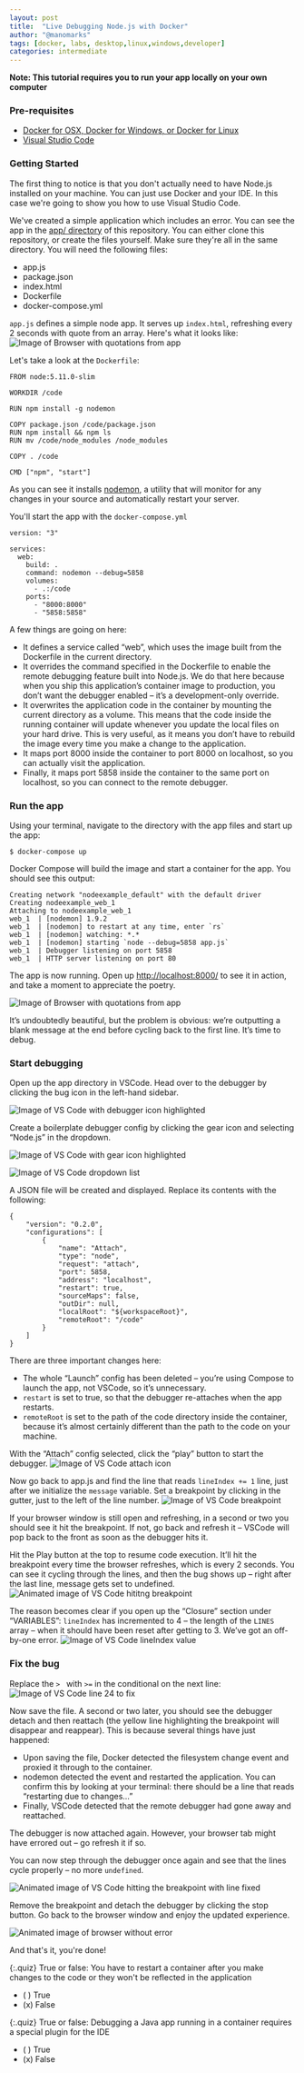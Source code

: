 ```yaml
---
layout: post
title:  "Live Debugging Node.js with Docker"
author: "@manomarks"
tags: [docker, labs, desktop,linux,windows,developer]
categories: intermediate
---
```


**Note: This tutorial requires you to run your app locally on your own computer**

### Pre-requisites

* [Docker for OSX, Docker for Windows, or Docker for Linux](https://www.docker.com/products/docker)
* [Visual Studio Code](https://code.visualstudio.com/)

### Getting Started

The first thing to notice is that you don't actually need to have Node.js installed on your machine. You can just use Docker and your IDE. In this case we're going to show you how to use Visual Studio Code.

We've created a simple application which includes an error. You can see the app in the [app/ directory](https://github.com/docker/labs/tree/master/developer-tools/nodejs-debugging/app) of this repository. You can either clone this repository, or create the files yourself. Make sure they're all in the same directory. You will need the following files:

- app.js
- package.json
- index.html
- Dockerfile
- docker-compose.yml

`app.js` defines a simple node app. It serves up `index.html`, refreshing every 2 seconds with quote from an array. Here's what it looks like:
![Image of Browser with quotations from app](../images/browser-broken.gif "Image of a green background with quotes cycling through. Last image is just two quotation marks")

Let's take a look at the `Dockerfile`:

```
FROM node:5.11.0-slim

WORKDIR /code

RUN npm install -g nodemon

COPY package.json /code/package.json
RUN npm install && npm ls
RUN mv /code/node_modules /node_modules

COPY . /code

CMD ["npm", "start"]
```

As you can see it installs [nodemon](http://nodemon.io/), a utility that will monitor for any changes in your source and automatically restart your server.

You'll start the app with the `docker-compose.yml`

```
version: "3"

services:
  web:
    build: .
    command: nodemon --debug=5858
    volumes:
      - .:/code
    ports:
      - "8000:8000"
      - "5858:5858"
```

A few things are going on here:

* It defines a service called “web”, which uses the image built from the Dockerfile in the current directory.
* It overrides the command specified in the Dockerfile to enable the remote debugging feature built into Node.js. We do that here because when you ship this application’s container image to production, you don’t want the debugger enabled – it’s a development-only override.
* It overwrites the application code in the container by mounting the current directory as a volume. This means that the code inside the running container will update whenever you update the local files on your hard drive. This is very useful, as it means you don’t have to rebuild the image every time you make a change to the application.
* It maps port 8000 inside the container to port 8000 on localhost, so you can actually visit the application.
* Finally, it maps port 5858 inside the container to the same port on localhost, so you can connect to the remote debugger.


### Run the app
Using your terminal, navigate to the directory with the app files and start up the app:

```
$ docker-compose up
```

Docker Compose will build the image and start a container for the app. You should see this output:
```
Creating network "nodeexample_default" with the default driver
Creating nodeexample_web_1
Attaching to nodeexample_web_1
web_1  | [nodemon] 1.9.2
web_1  | [nodemon] to restart at any time, enter `rs`
web_1  | [nodemon] watching: *.*
web_1  | [nodemon] starting `node --debug=5858 app.js`
web_1  | Debugger listening on port 5858
web_1  | HTTP server listening on port 80
```

The app is now running. Open up [http://localhost:8000/](http://localhost:8000) to see it in action, and take a moment to appreciate the poetry.

![Image of Browser with quotations from app](../images/browser-broken.gif "Image of a green background with quotes cycling through. Last image is just two quotation marks")

It’s undoubtedly beautiful, but the problem is obvious: we’re outputting a blank message at the end before cycling back to the first line. It’s time to debug.

### Start debugging
Open up the app directory in VSCode. Head over to the debugger by clicking the bug icon in the left-hand sidebar.

![Image of VS Code with debugger icon highlighted](../images/debugger-icon.png "Image of Visual Studio Code with debugger icon highlighted")

Create a boilerplate debugger config by clicking the gear icon and selecting “Node.js” in the dropdown.

![Image of VS Code with gear icon highlighted](../images/gear-icon.png "Image of Visual Studio Code with gear icon highlighted")

![Image of VS Code dropdown list](../images/dropdown.png "Image of Visual Studio Code dropdown list")

A JSON file will be created and displayed. Replace its contents with the following:
```
{
    "version": "0.2.0",
    "configurations": [
        {
            "name": "Attach",
            "type": "node",
            "request": "attach",
            "port": 5858,
            "address": "localhost",
            "restart": true,
            "sourceMaps": false,
            "outDir": null,
            "localRoot": "${workspaceRoot}",
            "remoteRoot": "/code"
        }
    ]
}
```
There are three important changes here:

* The whole “Launch” config has been deleted – you’re using Compose to launch the app, not VSCode, so it’s unnecessary.
* `restart` is set to true, so that the debugger re-attaches when the app restarts.
* `remoteRoot` is set to the path of the code directory inside the container, because it’s almost certainly different than the path to the code on your machine.

With the “Attach” config selected, click the “play” button to start the debugger.
![Image of VS Code attach icon](../images/attach.png "Image of Visual Studio Code attach icon")

Now go back to app.js and find the line that reads `lineIndex += 1` line, just after we initialize the `message` variable. Set a breakpoint by clicking in the gutter, just to the left of the line number.
![Image of VS Code breakpoint](../images/breakpoint.png "Image of Visual Studio Code breakpoint")

If your browser window is still open and refreshing, in a second or two you should see it hit the breakpoint. If not, go back and refresh it – VSCode will pop back to the front as soon as the debugger hits it.

Hit the Play button at the top to resume code execution. It’ll hit the breakpoint every time the browser refreshes, which is every 2 seconds. You can see it cycling through the lines, and then the bug shows up – right after the last line, message gets set to undefined.
![Animated image of VS Code hititng breakpoint](../images/hitting-breakpoint.gif "Animated image of VS Code hititng breakpoint")

The reason becomes clear if you open up the “Closure” section under “VARIABLES”: `lineIndex` has incremented to 4 – the length of the `LINES` array – when it should have been reset after getting to 3. We’ve got an off-by-one error.
![Image of VS Code lineIndex value](../images/variables.png "Image of Visual Studio Code lineIndex value")

### Fix the bug
Replace the `> ` with `>=` in the conditional on the next line:
![Image of VS Code line 24 to fix](../images/fixing-line.png "Image of Visual Studio Code line 24 to fix")

Now save the file. A second or two later, you should see the debugger detach and then reattach (the yellow line highlighting the breakpoint will disappear and reappear). This is because several things have just happened:

* Upon saving the file, Docker detected the filesystem change event and proxied it through to the container.
* nodemon detected the event and restarted the application. You can confirm this by looking at your terminal: there should be a line that reads “restarting due to changes…”
* Finally, VSCode detected that the remote debugger had gone away and reattached.

The debugger is now attached again. However, your browser tab might have errored out – go refresh it if so.

You can now step through the debugger once again and see that the lines cycle properly – no more `undefined`.

![Animated image of VS Code hitting the breakpoint with line fixed](../images/attach.png "Animated image of Visual Studio Code hitting the breakpoint with line fixed")

Remove the breakpoint and detach the debugger by clicking the stop button. Go back to the browser window and enjoy the updated experience.

![Animated image of browser without error](../images/attach.png "Animated image of browser without error")

And that's it, you're done!


{:.quiz}
True or false: You have to restart a container after you make changes to the code or they won't be reflected in the application
- ( ) True
- (x) False

{:.quiz}
True or false: Debugging a Java app running in a container requires a special plugin for the IDE
- ( ) True
- (x) False
